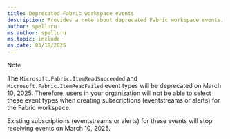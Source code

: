 ```yaml
---
title: Deprecated Fabric workspace events
description: Provides a note about deprecated Fabric workspace events. 
author: spelluru
ms.author: spelluru
ms.topic: include
ms.date: 03/18/2025
---
```


> [!NOTE]
> The `Microsoft.Fabric.ItemReadSucceeded` and `Microsoft.Fabric.ItemReadFailed` event types will be deprecated on March 10, 2025. Therefore, users in your organization will not be able to select these event types when creating subscriptions (eventstreams or alerts) for the Fabric workspace. 
>
>  Existing subscriptions (eventstreams or alerts) for these events will stop receiving events on March 10, 2025.
